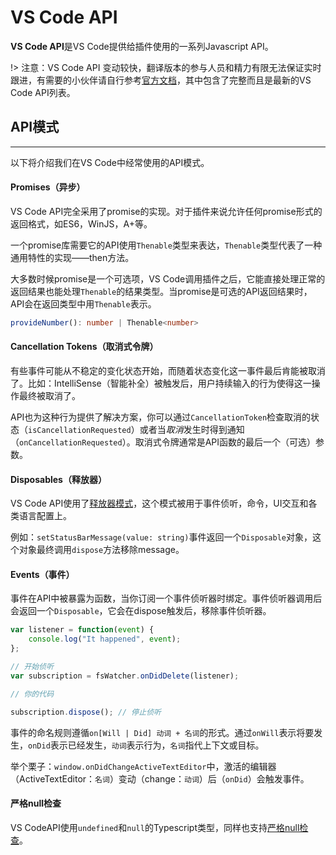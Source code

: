 # VS Code API

**VS Code API**是VS Code提供给插件使用的一系列Javascript API。

!> 注意：VS Code API 变动较快，翻译版本的参与人员和精力有限无法保证实时跟进，有需要的小伙伴请自行参考[官方文档](https://code.visualstudio.com/api/references/vscode-api)，其中包含了完整而且是最新的VS Code API列表。

## API模式
---

以下将介绍我们在VS Code中经常使用的API模式。

#### Promises（异步）

VS Code API完全采用了promise的实现。对于插件来说允许任何promise形式的返回格式，如ES6，WinJS，A+等。

一个promise库需要它的API使用`Thenable`类型来表达，`Thenable`类型代表了一种通用特性的实现——then方法。

大多数时候promise是一个可选项，VS Code调用插件之后，它能直接处理正常的返回结果也能处理`Thenable`的结果类型。当promise是可选的API返回结果时，API会在返回类型中用`Thenable`表示。

```typescript
provideNumber(): number | Thenable<number>
```

#### Cancellation Tokens（取消式令牌）

有些事件可能从不稳定的变化状态开始，而随着状态变化这一事件最后肯能被取消了。比如：IntelliSense（智能补全）被触发后，用户持续输入的行为使得这一操作最终被取消了。

API也为这种行为提供了解决方案，你可以通过`CancellationToken`检查取消的状态（`isCancellationRequested`）或者当*取消*发生时得到通知（`onCancellationRequested`）。取消式令牌通常是API函数的最后一个（可选）参数。

#### Disposables（释放器）

VS Code API使用了[释放器模式](https://en.wikipedia.org/wiki/Dispose_pattern)，这个模式被用于事件侦听，命令，UI交互和各类语言配置上。

例如：`setStatusBarMessage(value: string)`事件返回一个`Disposable`对象，这个对象最终调用`dispose`方法移除message。

#### Events（事件）

事件在API中被暴露为函数，当你订阅一个事件侦听器时绑定。事件侦听器调用后会返回一个`Disposable`，它会在dispose触发后，移除事件侦听器。

```typescript
var listener = function(event) {
    console.log("It happened", event);
};

// 开始侦听
var subscription = fsWatcher.onDidDelete(listener);

// 你的代码

subscription.dispose(); // 停止侦听
```

事件的命名规则遵循`on[Will | Did] 动词 + 名词`的形式。通过`onWill`表示将要发生，`onDid`表示已经发生，`动词`表示行为，`名词`指代上下文或目标。

举个栗子：`window.onDidChangeActiveTextEditor`中，激活的编辑器（ActiveTextEditor：`名词`）变动（change：`动词`）后（`onDid`）会触发事件。

#### 严格null检查

VS CodeAPI使用`undefined`和`null`的Typescript类型，同样也支持[严格null检查](https://github.com/Microsoft/TypeScript/pull/7140)。
